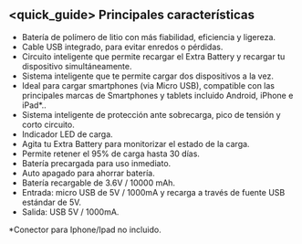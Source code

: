 ## <quick_guide> Principales características
* Batería de polímero de litio con más fiabilidad, eficiencia y ligereza.
* Cable USB integrado, para evitar enredos o pérdidas.
* Circuito inteligente que permite recargar el Extra Battery y recargar tu dispositivo simultáneamente.
* Sistema inteligente que te permite cargar dos dispositivos a la vez.
* Ideal para cargar smartphones (via Micro USB), compatible con las principales marcas de Smartphones y tablets incluido Android, iPhone e iPad*..
* Sistema inteligente de protección ante sobrecarga, pico de tensión y corto circuito.
* Indicador LED de carga.
* Agita tu Extra Battery para monitorizar el estado de la carga.
* Permite retener el 95% de carga hasta 30 dí­as.
* Baterí­a precargada para uso inmediato.
* Auto apagado para ahorrar batería.
* Batería recargable de 3.6V / 10000 mAh.
* Entrada: micro USB de 5V / 1000mA y recarga a través de fuente USB estándar de 5V.
* Salida: USB 5V / 1000mA.


*Conector para Iphone/Ipad no incluido.

